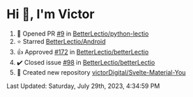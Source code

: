 <h1>Hi 👋, I'm Victor </h1>

<!--RECENT_ACTIVITY:start-->
1. 💪 Opened PR [#9](https://github.com/BetterLectio/python-lectio/pull/9) in [BetterLectio/python-lectio](https://github.com/BetterLectio/python-lectio)<br>
2. ⭐ Starred [BetterLectio/Android](https://github.com/BetterLectio/Android)<br>
3. 👍 Approved [#172](https://github.com/BetterLectio/betterLectio/pull/172#pullrequestreview-1514422822) in [BetterLectio/betterLectio](https://github.com/BetterLectio/betterLectio)<br>
4. ✔️ Closed issue [#98](https://github.com/BetterLectio/betterLectio/issues/98) in [BetterLectio/betterLectio](https://github.com/BetterLectio/betterLectio)<br>
5. 📔 Created new repository [victorDigital/Svelte-Material-You](https://github.com/victorDigital/Svelte-Material-You)<br>
<!--RECENT_ACTIVITY:end-->

<!--RECENT_ACTIVITY:last_update-->
Last Updated: Saturday, July 29th, 2023, 4:34:59 PM
<!--RECENT_ACTIVITY:last_update_end-->
